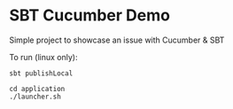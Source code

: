 # SBT Cucumber Demo

Simple project to showcase an issue with Cucumber & SBT

To run (linux only):

```
sbt publishLocal

cd application
./launcher.sh
```
